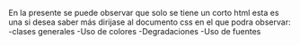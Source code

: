 En la presente se puede observar que solo se tiene un corto html
esta es una si desea saber más dirijase al documento css en el que podra observar:
-clases generales
-Uso de colores
-Degradaciones
-Uso de fuentes